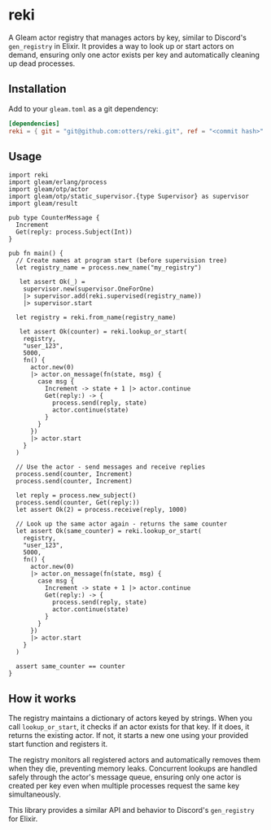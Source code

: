 # reki

A Gleam actor registry that manages actors by key, similar to Discord's `gen_registry` in Elixir. It provides a way to look up or start actors on demand, ensuring only one actor exists per key and automatically cleaning up dead processes.

## Installation

Add to your `gleam.toml` as a git dependency:

```toml
[dependencies]
reki = { git = "git@github.com:otters/reki.git", ref = "<commit hash>" }
```

## Usage

```gleam
import reki
import gleam/erlang/process
import gleam/otp/actor
import gleam/otp/static_supervisor.{type Supervisor} as supervisor
import gleam/result

pub type CounterMessage {
  Increment
  Get(reply: process.Subject(Int))
}

pub fn main() {
  // Create names at program start (before supervision tree)
  let registry_name = process.new_name("my_registry")

   let assert Ok(_) =
    supervisor.new(supervisor.OneForOne)
    |> supervisor.add(reki.supervised(registry_name))
    |> supervisor.start

  let registry = reki.from_name(registry_name)

   let assert Ok(counter) = reki.lookup_or_start(
    registry,
    "user_123",
    5000,
    fn() {
      actor.new(0)
      |> actor.on_message(fn(state, msg) {
        case msg {
          Increment -> state + 1 |> actor.continue
          Get(reply:) -> {
            process.send(reply, state)
            actor.continue(state)
          }
        }
      })
      |> actor.start
    }
  )

  // Use the actor - send messages and receive replies
  process.send(counter, Increment)
  process.send(counter, Increment)

  let reply = process.new_subject()
  process.send(counter, Get(reply:))
  let assert Ok(2) = process.receive(reply, 1000)

  // Look up the same actor again - returns the same counter
  let assert Ok(same_counter) = reki.lookup_or_start(
    registry,
    "user_123",
    5000,
    fn() {
      actor.new(0)
      |> actor.on_message(fn(state, msg) {
        case msg {
          Increment -> state + 1 |> actor.continue
          Get(reply:) -> {
            process.send(reply, state)
            actor.continue(state)
          }
        }
      })
      |> actor.start
    }
  )

  assert same_counter == counter
}
```

## How it works

The registry maintains a dictionary of actors keyed by strings. When you call `lookup_or_start`, it checks if an actor exists for that key. If it does, it returns the existing actor. If not, it starts a new one using your provided start function and registers it.

The registry monitors all registered actors and automatically removes them when they die, preventing memory leaks. Concurrent lookups are handled safely through the actor's message queue, ensuring only one actor is created per key even when multiple processes request the same key simultaneously.

This library provides a similar API and behavior to Discord's `gen_registry` for Elixir.
